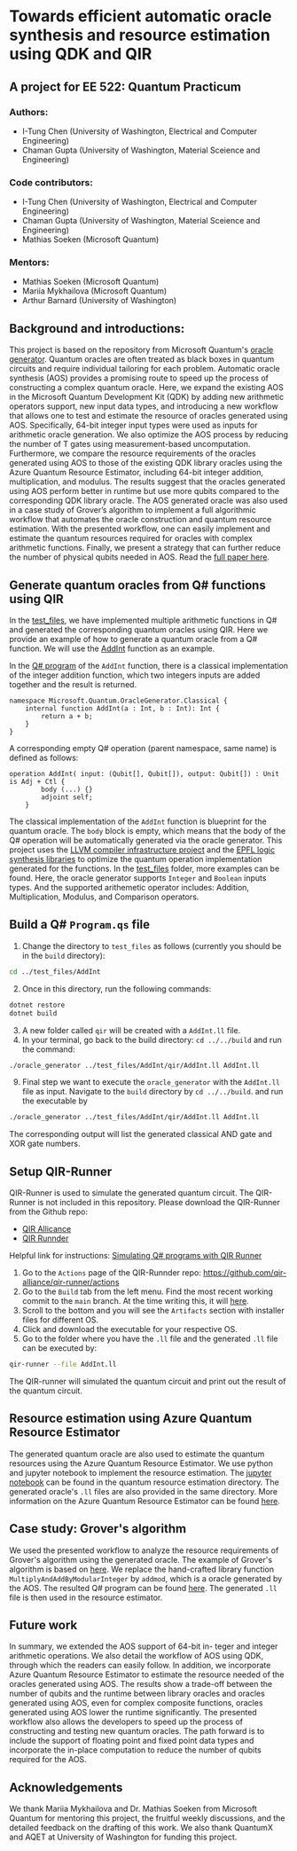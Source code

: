 # Towards efficient automatic oracle synthesis and resource estimation using QDK and QIR

## A project for EE 522: Quantum Practicum

### Authors:

* I-Tung Chen (University of Washington, Electrical and Computer Engineering)
* Chaman Gupta (University of Washington, Material Sceience and Engineering)

### Code contributors:
* I-Tung Chen (University of Washington, Electrical and Computer Engineering)
* Chaman Gupta (University of Washington, Material Sceience and Engineering)
* Mathias Soeken (Microsoft Quantum)

### Mentors:

* Mathias Soeken (Microsoft Quantum)
* Mariia Mykhailova (Microsoft Quantum)
* Arthur Barnard (University of Washington)

## Background and introductions:
This project is based on the repository from Microsoft Quantum's [oracle generator](https://github.com/microsoft/Quantum/tree/main/samples/qir/oracle-generator). 
Quantum oracles are often treated as black boxes in quantum circuits and require individual tailoring for each problem. Automatic oracle synthesis (AOS) provides a promising route to speed up the process of constructing a complex quantum oracle. Here, we expand the existing AOS in the Microsoft Quantum Development Kit (QDK) by adding new arithmetic operators support, new input data types, and introducing a new workflow that allows one to test and estimate the resource of oracles generated using AOS. Specifically, 64-bit integer input types were used as inputs for arithmetic oracle generation. We also optimize the AOS process by reducing the number of T gates using measurement-based uncomputation. Furthermore, we compare the resource requirements of the oracles generated using AOS to those of the existing QDK library oracles using the Azure Quantum Resource Estimator, including 64-bit integer addition, multiplication, and modulus. The results suggest that the oracles generated using AOS perform better in runtime but use more qubits compared to the corresponding QDK library oracle. The AOS generated oracle was also used in a case study of Grover’s algorithm to implement a full algorithmic workflow that automates the oracle construction and quantum resource estimation. With the presented workflow, one can easily implement and estimate the quantum resources required for oracles with complex arithmetic functions. Finally, we present a strategy that can further reduce the number of physical qubits needed in AOS. Read the [full paper here](UW_MS_automatic_oracle_synthesis.pdf).

## Generate quantum oracles from Q# functions using QIR
In the [test_files](./test_files), we have implemented multiple arithmetic functions in Q# and generated the corresponding quantum oracles using QIR. Here we provide an example of how to generate a quantum oracle from a Q# function. We will use the [AddInt](./test_files/AddInt/) function as an example. 

In the [Q# program](./test_files/AddInt/Program.qs) of the `AddInt` function, there is a classical implementation of the integer addition function, which two integers inputs are added together and the result is returned. 

```qsharp
namespace Microsoft.Quantum.OracleGenerator.Classical {
    internal function AddInt(a : Int, b : Int): Int {
        return a + b;
    }
}
```

A corresponding empty Q# operation (parent namespace, same name) is defined as follows:

```qsharp
operation AddInt( input: (Qubit[], Qubit[]), output: Qubit[]) : Unit is Adj + Ctl {
        body (...) {}
	    adjoint self;
    }
```

The classical implementation of the `AddInt` function is blueprint for the quantum oracle. The `body` block is empty, which means that the body of the Q# operation will be automatically generated via the oracle generator. This project uses the [LLVM compiler infrastructure project](https://llvm.org/) and the [EPFL logic synthesis libraries](https://github.com/lsils/lstools-showcase) to optimize the quantum operation implementation generated for the functions. In the [test_files](./test_files) folder, more examples can be found. Here, the oracle generator supports `Integer` and `Boolean` inputs types. And the supported arithemetic operator includes: Addition, Multiplication, Modulus, and Comparison operators.  


## Build a Q\# `Program.qs` file

1. Change the directory to `test_files` as follows (currently you should be in the `build` directory):

```bash
cd ../test_files/AddInt
```

2. Once in this directory, run the following commands:

```bash
dotnet restore
dotnet build
```

3. A new folder called `qir` will be created with a `AddInt.ll` file.
4. In your terminal, go back to the build directory: `cd ../../build` and run the command:

```bash
./oracle_generator ../test_files/AddInt/qir/AddInt.ll AddInt.ll
```

9. Final step we want to execute the `oracle_generator` with the `AddInt.ll` file as input.
   Navigate to the `build` directory by `cd ../../build`. and run the executable by

```bash
./oracle_generator ../test_files/AddInt/qir/AddInt.ll AddInt.ll
```

The corresponding output will list the generated classical AND gate and XOR gate numbers.

## Setup QIR-Runner
QIR-Runner is used to simulate the generated quantum circuit. The QIR-Runner is not included in this repository. Please download the QIR-Runner from the Github repo:

* [QIR Allicance](https://github.com/qir-alliance)
* [QIR Runnder](https://github.com/qir-alliance/qir-runner)

Helpful link for instructions: [Simulating Q\# programs with QIR Runner](https://www.strathweb.com/2023/01/simulating-qsharp-programs-with-qir-runner/)

1. Go to the `Actions` page of the QIR-Runnder repo: https://github.com/qir-alliance/qir-runner/actions
2. Go to the `Build` tab from the left menu. Find the most recent working commit to the `main` branch. At the time writing this, it will [here](https://github.com/qir-alliance/qir-runner/actions/runs/4754326940).
3. Scroll to the bottom and you will see the `Artifacts` section with installer files for different OS.
4. Click and download the executable for your respective OS.
5. Go to the folder where you have the `.ll` file and the generated `.ll` file can be executed by:

```bash
qir-runner --file AddInt.ll
```

The QIR-runner will simulated the quantum circuit and print out the result of the quantum circuit.

## Resource estimation using Azure Quantum Resource Estimator
The generated quantum oracle are also used to estimate the quantum resources using the Azure Quantum Resource Estimator. We use python and jupyter notebook to implement the resource estimation. The [jupyter notebook](./Quantum_resource_estimation/resource_est.ipynb) can be found in the quantum resource estimation directory. The generated oracle's `.ll` files are also provided in the same directory. More information on the Azure Quantum Resource Estimator can be found [here](https://learn.microsoft.com/en-us/azure/quantum/intro-to-resource-estimation).

## Case study: Grover's algorithm

We used the presented workflow to analyze the resource requirements of Grover's algorithm using the generated oracle. The example of Grover's algorithm is based on [here](https://learn.microsoft.com/en-us/training/modules/use-qsharp-libraries/4-write-oracle). We replace the hand-crafted library function `MultiplyAndAddByModularInteger` by `addmod`, which is a oracle generated by the AOS. The resulted Q# program can be found [here](./test_files/grovers/Program.qs). The generated `.ll` file is then used in the resource estimator.

## Future work
In summary, we extended the AOS support of 64-bit in- teger and integer arithmetic operations. We also detail the workflow of AOS using QDK, through which the readers can easily follow. In addition, we incorporate Azure Quantum Resource Estimator to estimate the resource needed of the oracles generated using AOS. The results show a trade-off between the number of qubits and the runtime between library oracles and oracles generated using AOS, even for complex composite functions, oracles generated using AOS lower the runtime significantly. The presented workflow also allows the developers to speed up the process of constructing and testing new quantum oracles. The path forward is to include the support of floating point and fixed point data types and incorporate the in-place computation to reduce the number of qubits required for the AOS.

## Acknowledgements
We thank Mariia Mykhailova and Dr. Mathias Soeken from Microsoft Quantum for mentoring this project, the fruitful weekly discussions, and the detailed feedback on the drafting of this work. We also thank QuantumX and AQET at University of Washington for funding this project.